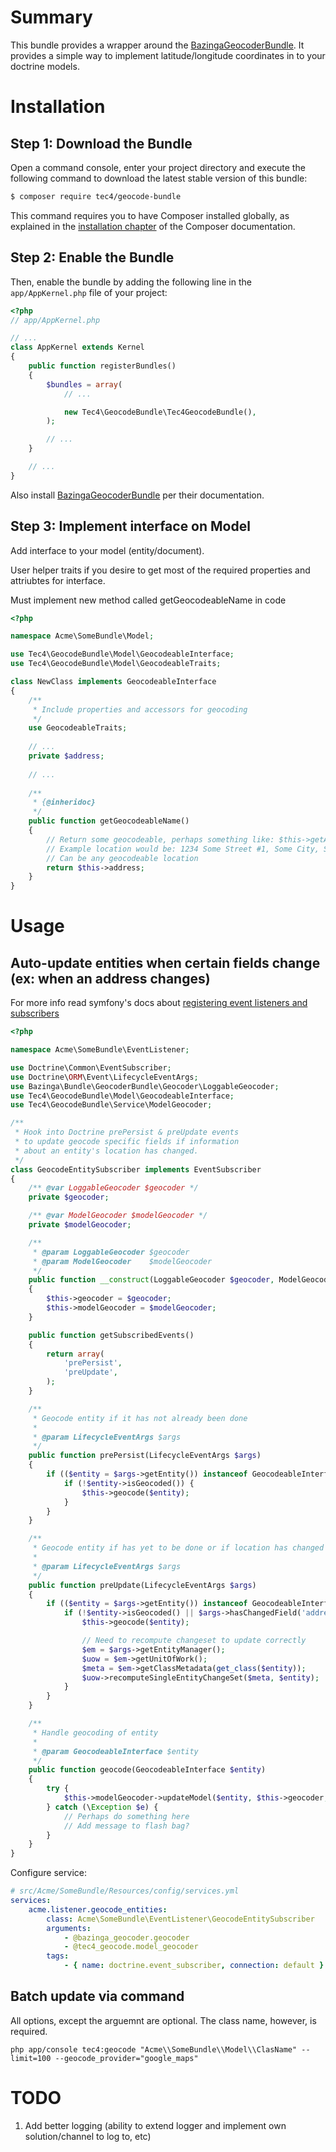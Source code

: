 Summary
=======
This bundle provides a wrapper around the 
[BazingaGeocoderBundle](https://github.com/geocoder-php/BazingaGeocoderBundle).
It provides a simple way to implement latitude/longitude coordinates in to your
doctrine models.

Installation
============

Step 1: Download the Bundle
---------------------------

Open a command console, enter your project directory and execute the
following command to download the latest stable version of this bundle:

```bash
$ composer require tec4/geocode-bundle
```

This command requires you to have Composer installed globally, as explained
in the [installation chapter](https://getcomposer.org/doc/00-intro.md)
of the Composer documentation.

Step 2: Enable the Bundle
-------------------------

Then, enable the bundle by adding the following line in the `app/AppKernel.php`
file of your project:

```php
<?php
// app/AppKernel.php

// ...
class AppKernel extends Kernel
{
    public function registerBundles()
    {
        $bundles = array(
            // ...

            new Tec4\GeocodeBundle\Tec4GeocodeBundle(),
        );

        // ...
    }

    // ...
}
```

Also install [BazingaGeocoderBundle](https://github.com/geocoder-php/BazingaGeocoderBundle) per
their documentation.

Step 3: Implement interface on Model
------------------------------------

Add interface to your model (entity/document).

User helper traits if you desire to get most of the required properties and attriubtes for interface.

Must implement new method called getGeocodeableName in code

```php
<?php

namespace Acme\SomeBundle\Model;

use Tec4\GeocodeBundle\Model\GeocodeableInterface;
use Tec4\GeocodeBundle\Model\GeocodeableTraits;

class NewClass implements GeocodeableInterface
{
    /**
     * Include properties and accessors for geocoding
     */
    use GeocodeableTraits;
    
    // ...
    private $address;
        
    // ...
    
    /**
     * {@inheridoc}
     */
    public function getGeocodeableName()
    {
        // Return some geocodeable, perhaps something like: $this->getAddress();
        // Example location would be: 1234 Some Street #1, Some City, Some State
        // Can be any geocodeable location
        return $this->address;
    }
}
```

Usage
=====

Auto-update entities when certain fields change (ex: when an address changes)
-----------------------------------------------------------------------------

For more info read symfony's docs about [registering event listeners and subscribers](http://symfony.com/doc/current/cookbook/doctrine/event_listeners_subscribers.html)

```php
<?php

namespace Acme\SomeBundle\EventListener;

use Doctrine\Common\EventSubscriber;
use Doctrine\ORM\Event\LifecycleEventArgs;
use Bazinga\Bundle\GeocoderBundle\Geocoder\LoggableGeocoder;
use Tec4\GeocodeBundle\Model\GeocodeableInterface;
use Tec4\GeocodeBundle\Service\ModelGeocoder;

/**
 * Hook into Doctrine prePersist & preUpdate events
 * to update geocode specific fields if information
 * about an entity's location has changed.
 */
class GeocodeEntitySubscriber implements EventSubscriber
{ 
    /** @var LoggableGeocoder $geocoder */
    private $geocoder;

    /** @var ModelGeocoder $modelGeocoder */
    private $modelGeocoder;

    /**
     * @param LoggableGeocoder $geocoder
     * @param ModelGeocoder    $modelGeocoder
     */
    public function __construct(LoggableGeocoder $geocoder, ModelGeocoder $modelGeocoder)
    {
        $this->geocoder = $geocoder;
        $this->modelGeocoder = $modelGeocoder;
    }

    public function getSubscribedEvents()
    {
        return array(
            'prePersist',
            'preUpdate',
        );
    }

    /**
     * Geocode entity if it has not already been done
     *
     * @param LifecycleEventArgs $args
     */
    public function prePersist(LifecycleEventArgs $args)
    {
        if (($entity = $args->getEntity()) instanceof GeocodeableInterface) {
            if (!$entity->isGeocoded()) {
                $this->geocode($entity);
            }
        }
    }

    /**
     * Geocode entity if has yet to be done or if location has changed
     *
     * @param LifecycleEventArgs $args
     */
    public function preUpdate(LifecycleEventArgs $args)
    {
        if (($entity = $args->getEntity()) instanceof GeocodeableInterface) {
            if (!$entity->isGeocoded() || $args->hasChangedField('address')) {
                $this->geocode($entity);

                // Need to recompute changeset to update correctly
                $em = $args->getEntityManager();
                $uow = $em->getUnitOfWork();
                $meta = $em->getClassMetadata(get_class($entity));
                $uow->recomputeSingleEntityChangeSet($meta, $entity);
            }
        }
    }

    /**
     * Handle geocoding of entity
     *
     * @param GeocodeableInterface $entity
     */
    public function geocode(GeocodeableInterface $entity)
    {
        try {
            $this->modelGeocoder->updateModel($entity, $this->geocoder, true);
        } catch (\Exception $e) {
            // Perhaps do something here
            // Add message to flash bag?
        }
    }
}
```

Configure service:

```yaml
# src/Acme/SomeBundle/Resources/config/services.yml
services:
    acme.listener.geocode_entities:
        class: Acme\SomeBundle\EventListener\GeocodeEntitySubscriber
        arguments:
            - @bazinga_geocoder.geocoder
            - @tec4_geocode.model_geocoder
        tags:
            - { name: doctrine.event_subscriber, connection: default }
```

Batch update via command
------------------------

All options, except the arguemnt are optional. The class name, however, is required. 

```
php app/console tec4:geocode "Acme\\SomeBundle\\Model\\ClasName" --limit=100 --geocode_provider="google_maps"
```

TODO
====
1. Add better logging (ability to extend logger and implement own solution/channel to log to, etc)
